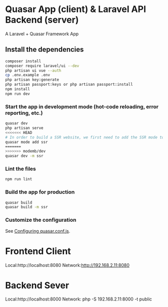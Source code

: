 # Quasar App (client) & Laravel API Backend (server)

A Laravel + Quasar Framework App

## Install the dependencies
```bash
composer install
composer require laravel/ui --dev
php artisan ui vue --auth
cp .env.example .env
php artisan key:generate
php artisan passport:keys or php artisan passport:install
npm install
npm run dev
```

### Start the app in development mode (hot-code reloading, error reporting, etc.)
```bash
quasar dev
php artisan serve
<<<<<<< HEAD
# In order to build a SSR website, we first need to add the SSR mode to our Quasar project:
quasar mode add ssr
=======
>>>>>>> modemb/dev
quasar dev -m ssr
```

### Lint the files
```bash
npm run lint
```

### Build the app for production
```bash
quasar build
quasar build -m ssr
```

### Customize the configuration
See [Configuring quasar.conf.js](https://quasar.dev/quasar-cli/quasar-conf-js).

# Frontend Client
Local:http://localhost:8080
Network:http://192.168.2.11:8080
# Backend Sever
Local:http://localhost:8000
Network: php -S 192.168.2.11:8000 -t public
